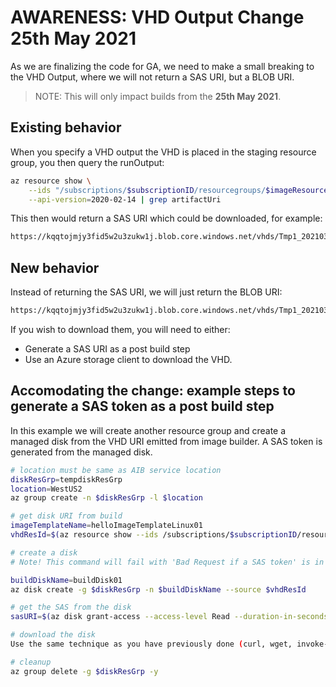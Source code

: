 # AWARENESS: VHD Output Change 25th May 2021

As we are finalizing the code for GA, we need to make a small breaking to the VHD Output, where we will not return a SAS URI, but a BLOB URI.

> NOTE: This will only impact builds from the **25th May 2021**.

## Existing behavior
When you specify a VHD output the VHD is placed in the staging resource group, you then query the runOutput:

```bash
az resource show \
    --ids "/subscriptions/$subscriptionID/resourcegroups/$imageResourceGroup/providers/Microsoft.VirtualMachineImages/imageTemplates/$imageTemplateName/runOutputs/$runOutputName"  \
    --api-version=2020-02-14 | grep artifactUri
```
This then would return a SAS URI which could be downloaded, for example:
```bash
https://kqqtojmjy3fid5w2u3zukw1j.blob.core.windows.net/vhds/Tmp1_20210312111014.vhd?se=2021-04-11T19%3A10%3A15Z\u0026sig=xxxxxxxxxxxxxxxxxxxxxxxxxxxxxxxxxxxxxxxxxxxxxxxxxx\u0026sp=r\u0026spr=https\u0026sr=b\u0026sv=2018-03-28
```
## New behavior
Instead of returning the SAS URI, we will just return the BLOB URI:
```bash
https://kqqtojmjy3fid5w2u3zukw1j.blob.core.windows.net/vhds/Tmp1_20210312111014.vhd
```

If you wish to download them, you will need to either:

* Generate a SAS URI as a post build step
* Use an Azure storage client to download the VHD.

## Accomodating the change: example steps to generate a SAS token as a post build step
In this example we will create another resource group and create a managed disk from the VHD URI emitted from image builder. A SAS token is generated from the managed disk.

```bash
# location must be same as AIB service location
diskResGrp=tempdiskResGrp
location=WestUS2
az group create -n $diskResGrp -l $location

# get disk URI from build
imageTemplateName=helloImageTemplateLinux01
vhdResId=$(az resource show --ids /subscriptions/$subscriptionID/resourcegroups/$imageResourceGroup/providers/Microsoft.VirtualMachineImages/imageTemplates/$imageTemplateName/runOutputs/$runOutputName --query 'properties.artifactUri')

# create a disk
# Note! This command will fail with 'Bad Request if a SAS token' is in the $vhdResId, it must be a resourceId.

buildDiskName=buildDisk01
az disk create -g $diskResGrp -n $buildDiskName --source $vhdResId

# get the SAS from the disk
sasURI=$(az disk grant-access --access-level Read --duration-in-seconds 36 --name $buildDiskName --resource-group $diskResGrp --query 'accessSas')

# download the disk
Use the same technique as you have previously done (curl, wget, invoke-webrequest etc..).

# cleanup
az group delete -g $diskResGrp -y

```

